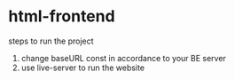 # html-frontend

steps to run the project

1. change baseURL const in accordance to your BE server
2. use live-server to run the website
